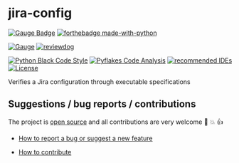 # jira-config

[![Gauge Badge](https://gauge.org/Gauge_Badge.svg)](https://gauge.org)
[![forthebadge made-with-python](http://ForTheBadge.com/images/badges/made-with-python.svg)](https://www.python.org/)

[![Gauge](https://github.com/agilepathway/jira-config/workflows/FTs/badge.svg)](https://github.com/agilepathway/jira-config/actions?query=workflow%3A%22FTs%22+branch%3Amaster)
[![reviewdog](https://github.com/agilepathway/jira-config/workflows/reviewdog/badge.svg)](https://github.com/agilepathway/jira-config/actions?query=workflow%3Areviewdog+event%3Apush+branch%3Amaster)

[![Python Black Code Style](https://img.shields.io/badge/code%20style-black-000000.svg)](https://github.com/python/black)
[![Pyflakes Code Analysis](https://img.shields.io/badge/code%20analysis-pyflakes-blue)](https://github.com/PyCQA/pyflakes)
[![recommended IDEs](https://img.shields.io/badge/recommended%20IDEs%20-GitHub%20Codespaces%20%7C%20VS%20Code-blue)](.devcontainer/README.md)
[![License](https://img.shields.io/badge/license-MIT-blue.svg)](LICENSE)

Verifies a Jira configuration through executable specifications

## Suggestions / bug reports / contributions

The project is [open source](https://opensource.guide/how-to-contribute/) and all contributions are very welcome
:slightly_smiling_face: :boom: :thumbsup:

* [How to report a bug or suggest a new feature](CONTRIBUTING.md#how-to-report-a-bug-or-suggest-a-new-feature)

* [How to contribute](CONTRIBUTING.md#how-to-make-a-contribution)
